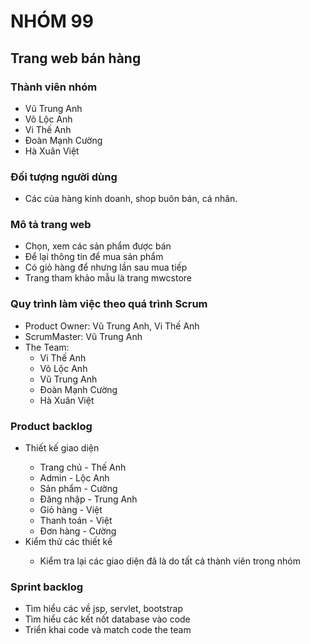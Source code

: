 
# NHÓM 99 <br/>

## Trang web bán hàng<br/>

### Thành viên nhóm
 * Vũ Trung Anh<br/>
 * Võ Lộc Anh<br/>
 * Vi Thế Anh<br/>
 * Đoàn Mạnh Cường<br/>
 * Hà Xuân Việt<br/>

### Đối tượng người dùng
 * Các của hàng kinh doanh, shop buôn bán, cá nhân.
### Mô tả trang web 
 * Chọn, xem các sản phẩm được bán
 * Để lại thông tin để mua sản phẩm
 * Có giỏ hàng để nhưng lần sau mua tiếp
 * Trang tham khảo mẫu là trang mwcstore
### Quy trình làm việc theo quá trình Scrum
 
 
<ul>
<li>Product Owner: Vũ Trung Anh, Vi Thế Anh</li>
<li>ScrumMaster: Vũ Trung Anh</li>
<li>The Team:
<ul>
<li>Vi Thế Anh</li>
<li>Võ Lộc Anh</li>
<li>Vũ Trung Anh</li>
<li>Đoàn Mạnh Cường</li>
<li>Hà Xuân Việt</li>
</ul>
</li>
</ul>

### Product backlog
<ul>
  <li>Thiết kế giao diện </li>
  <ul>
    <li>Trang chủ - Thế Anh</li>
    <li>Admin - Lộc Anh</li>
    <li>Sản phẩm - Cường</li>
    <li>Đăng nhập - Trung Anh </li>
    <li>Giỏ hàng - Việt</li>
    <li>Thanh toán - Việt</li>
    <li>Đơn hàng - Cường</li> 
    
  </ul>
  <li>Kiểm thử các thiết kế</li>  <ul>

  <li>Kiểm tra lại các giao diện đã là do tất cả thành viên trong nhóm</li>
  
  </ul>
</ul>

### Sprint backlog
* Tìm hiểu các về jsp, servlet, bootstrap
* Tìm hiểu các kết nốt database vào code
* Triển khai code và match code the team
                  
              



